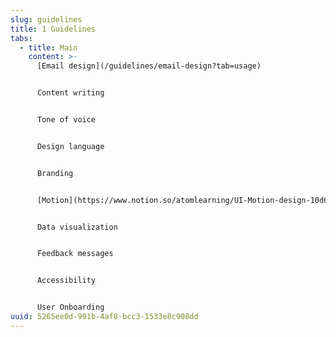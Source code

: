 ```yaml
---
slug: guidelines
title: 1 Guidelines
tabs:
  - title: Main
    content: >-
      [Email design](/guidelines/email-design?tab=usage)


      Content writing


      Tone of voice


      Design language 


      Branding 


      [Motion](https://www.notion.so/atomlearning/UI-Motion-design-10d67f3f1bc147c89f7375d59e757a61) (draft)


      Data visualization 


      Feedback messages


      Accessibility


      User Onboarding
uuid: 5265ee0d-991b-4af8-bcc3-1533e8c908dd
---
```

